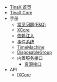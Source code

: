 - [TinaX 首页](/cmn-hans/#TinaX)
- [TinaX.Core](/cmn-hans/core/README.md)
- 手册
    - [常见问题(F&Q)](/cmn-hans/core/manual/FAQ.md)
    - [XCore](/cmn-hans/core/manual/XCore.md)
    - [依赖注入](/cmn-hans/core/manual/DependencyInjection.md)
    - [事件系统](/cmn-hans/core/manual/event.md)
    - [TimeMachine](/cmn-hans/core/manual/timeMachine.md)
    - [DisposableGroup](/cmn-hans/core/manual/DisposableGroup.md)
    - 内置服务接口
        - [资源接口](/cmn-hans/core/manual/IAssetService.md)
- API
    - [IXCore](/cmn-hans/core/api/IXCore.md)